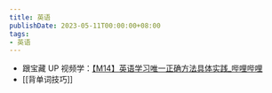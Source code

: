 ```yaml
---
title: 英语
publishDate: 2023-05-11T00:00:00+08:00
tags:
- 英语
---
```


- 跟宝藏 UP 视频学：[【M14】英语学习唯一正确方法具体实践_哔哩哔哩](https://www.bilibili.com/video/BV1PN411c7Bx/?share_source=copy_web)
- [[背单词技巧]]
